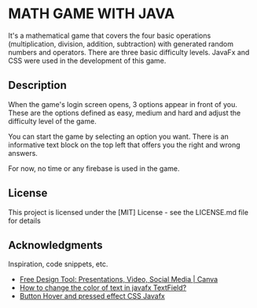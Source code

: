 # MATH GAME WITH JAVA

It's a mathematical game that covers the four basic operations (multiplication, division, addition, subtraction) with generated random numbers and operators. There are three basic difficulty levels. JavaFx and CSS were used in the development of this game.

## Description

When the game's login screen opens, 3 options appear in front of you. These are the options defined as easy, medium and hard and adjust the difficulty level of the game.

You can start the game by selecting an option you want. There is an informative text block on the top left that offers you the right and wrong answers.

For now, no time or any firebase is used in the game.


## License

This project is licensed under the [MIT] License - see the LICENSE.md file for details

## Acknowledgments

Inspiration, code snippets, etc.
* [Free Design Tool: Presentations, Video, Social Media | Canva](https://www.canva.com/)
* [How to change the color of text in javafx TextField?](https://stackoverflow.com/questions/24702542/how-to-change-the-color-of-text-in-javafx-textfield)
* [Button Hover and pressed effect CSS Javafx](https://stackoverflow.com/questions/60333783/button-hover-and-pressed-effect-css-javafx)
